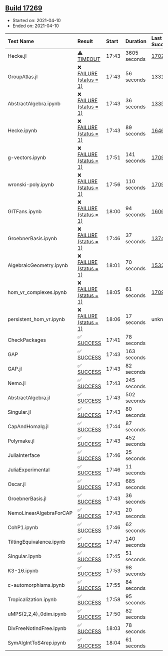 ## [Build 17269](https://oscarci.mathematik.uni-kl.de/job/oscar/17269/)

* Started on: 2021-04-10
* Ended on: 2021-04-10

| Test Name    | Result | Start | Duration | Last Success | First Failure |
|:-------------|:-------|:------|:---------|:-------------|:--------------|
| Hecke.jl | ⚠ [TIMEOUT](https://oscarci.mathematik.uni-kl.de/job/oscar/17269/artifact/logs/build-17269/Hecke.jl.log) | 17:43 | 3605 seconds | [17022](https://oscarci.mathematik.uni-kl.de/job/oscar/17022/) | [17023](https://oscarci.mathematik.uni-kl.de/job/oscar/17023/) |
| GroupAtlas.jl | ❌ [FAILURE (status = 1)](https://oscarci.mathematik.uni-kl.de/job/oscar/17269/artifact/logs/build-17269/GroupAtlas.jl.log) | 17:43 | 56 seconds | [13311](https://oscarci.mathematik.uni-kl.de/job/oscar/13311/) | [13312](https://oscarci.mathematik.uni-kl.de/job/oscar/13312/) |
| AbstractAlgebra.ipynb | ❌ [FAILURE (status = 1)](https://oscarci.mathematik.uni-kl.de/job/oscar/17269/artifact/logs/build-17269/AbstractAlgebra.ipynb.log) | 17:43 | 36 seconds | [13355](https://oscarci.mathematik.uni-kl.de/job/oscar/13355/) | [13356](https://oscarci.mathematik.uni-kl.de/job/oscar/13356/) |
| Hecke.ipynb | ❌ [FAILURE (status = 1)](https://oscarci.mathematik.uni-kl.de/job/oscar/17269/artifact/logs/build-17269/Hecke.ipynb.log) | 17:43 | 89 seconds | [16463](https://oscarci.mathematik.uni-kl.de/job/oscar/16463/) | [16464](https://oscarci.mathematik.uni-kl.de/job/oscar/16464/) |
| g-vectors.ipynb | ❌ [FAILURE (status = 1)](https://oscarci.mathematik.uni-kl.de/job/oscar/17269/artifact/logs/build-17269/g-vectors.ipynb.log) | 17:51 | 141 seconds | [17099](https://oscarci.mathematik.uni-kl.de/job/oscar/17099/) | [17100](https://oscarci.mathematik.uni-kl.de/job/oscar/17100/) |
| wronski-poly.ipynb | ❌ [FAILURE (status = 1)](https://oscarci.mathematik.uni-kl.de/job/oscar/17269/artifact/logs/build-17269/wronski-poly.ipynb.log) | 17:56 | 110 seconds | [17098](https://oscarci.mathematik.uni-kl.de/job/oscar/17098/) | [17099](https://oscarci.mathematik.uni-kl.de/job/oscar/17099/) |
| GITFans.ipynb | ❌ [FAILURE (status = 1)](https://oscarci.mathematik.uni-kl.de/job/oscar/17269/artifact/logs/build-17269/GITFans.ipynb.log) | 18:00 | 94 seconds | [16068](https://oscarci.mathematik.uni-kl.de/job/oscar/16068/) | [16069](https://oscarci.mathematik.uni-kl.de/job/oscar/16069/) |
| GroebnerBasis.ipynb | ❌ [FAILURE (status = 1)](https://oscarci.mathematik.uni-kl.de/job/oscar/17269/artifact/logs/build-17269/GroebnerBasis.ipynb.log) | 17:46 | 37 seconds | [13748](https://oscarci.mathematik.uni-kl.de/job/oscar/13748/) | [13749](https://oscarci.mathematik.uni-kl.de/job/oscar/13749/) |
| AlgebraicGeometry.ipynb | ❌ [FAILURE (status = 1)](https://oscarci.mathematik.uni-kl.de/job/oscar/17269/artifact/logs/build-17269/AlgebraicGeometry.ipynb.log) | 18:01 | 70 seconds | [15322](https://oscarci.mathematik.uni-kl.de/job/oscar/15322/) | [15323](https://oscarci.mathematik.uni-kl.de/job/oscar/15323/) |
| hom_vr_complexes.ipynb | ❌ [FAILURE (status = 1)](https://oscarci.mathematik.uni-kl.de/job/oscar/17269/artifact/logs/build-17269/hom_vr_complexes.ipynb.log) | 18:05 | 61 seconds | [17099](https://oscarci.mathematik.uni-kl.de/job/oscar/17099/) | [17100](https://oscarci.mathematik.uni-kl.de/job/oscar/17100/) |
| persistent_hom_vr.ipynb | ❌ [FAILURE (status = 1)](https://oscarci.mathematik.uni-kl.de/job/oscar/17269/artifact/logs/build-17269/persistent_hom_vr.ipynb.log) | 18:06 | 17 seconds | unknown | unknown |
| CheckPackages | ✅ [SUCCESS](https://oscarci.mathematik.uni-kl.de/job/oscar/17269/artifact/logs/build-17269/CheckPackages.log) | 17:41 | 78 seconds |  |  |
| GAP | ✅ [SUCCESS](https://oscarci.mathematik.uni-kl.de/job/oscar/17269/artifact/logs/build-17269/GAP.log) | 17:43 | 163 seconds |  |  |
| GAP.jl | ✅ [SUCCESS](https://oscarci.mathematik.uni-kl.de/job/oscar/17269/artifact/logs/build-17269/GAP.jl.log) | 17:43 | 82 seconds |  |  |
| Nemo.jl | ✅ [SUCCESS](https://oscarci.mathematik.uni-kl.de/job/oscar/17269/artifact/logs/build-17269/Nemo.jl.log) | 17:43 | 245 seconds |  |  |
| AbstractAlgebra.jl | ✅ [SUCCESS](https://oscarci.mathematik.uni-kl.de/job/oscar/17269/artifact/logs/build-17269/AbstractAlgebra.jl.log) | 17:43 | 502 seconds |  |  |
| Singular.jl | ✅ [SUCCESS](https://oscarci.mathematik.uni-kl.de/job/oscar/17269/artifact/logs/build-17269/Singular.jl.log) | 17:43 | 80 seconds |  |  |
| CapAndHomalg.jl | ✅ [SUCCESS](https://oscarci.mathematik.uni-kl.de/job/oscar/17269/artifact/logs/build-17269/CapAndHomalg.jl.log) | 17:44 | 87 seconds |  |  |
| Polymake.jl | ✅ [SUCCESS](https://oscarci.mathematik.uni-kl.de/job/oscar/17269/artifact/logs/build-17269/Polymake.jl.log) | 17:43 | 452 seconds |  |  |
| JuliaInterface | ✅ [SUCCESS](https://oscarci.mathematik.uni-kl.de/job/oscar/17269/artifact/logs/build-17269/JuliaInterface.log) | 17:46 | 25 seconds |  |  |
| JuliaExperimental | ✅ [SUCCESS](https://oscarci.mathematik.uni-kl.de/job/oscar/17269/artifact/logs/build-17269/JuliaExperimental.log) | 17:46 | 11 seconds |  |  |
| Oscar.jl | ✅ [SUCCESS](https://oscarci.mathematik.uni-kl.de/job/oscar/17269/artifact/logs/build-17269/Oscar.jl.log) | 17:43 | 685 seconds |  |  |
| GroebnerBasis.jl | ✅ [SUCCESS](https://oscarci.mathematik.uni-kl.de/job/oscar/17269/artifact/logs/build-17269/GroebnerBasis.jl.log) | 17:43 | 36 seconds |  |  |
| NemoLinearAlgebraForCAP | ✅ [SUCCESS](https://oscarci.mathematik.uni-kl.de/job/oscar/17269/artifact/logs/build-17269/NemoLinearAlgebraForCAP.log) | 17:43 | 20 seconds |  |  |
| CohP1.ipynb | ✅ [SUCCESS](https://oscarci.mathematik.uni-kl.de/job/oscar/17269/artifact/logs/build-17269/CohP1.ipynb.log) | 17:46 | 62 seconds |  |  |
| TiltingEquivalence.ipynb | ✅ [SUCCESS](https://oscarci.mathematik.uni-kl.de/job/oscar/17269/artifact/logs/build-17269/TiltingEquivalence.ipynb.log) | 17:47 | 140 seconds |  |  |
| Singular.ipynb | ✅ [SUCCESS](https://oscarci.mathematik.uni-kl.de/job/oscar/17269/artifact/logs/build-17269/Singular.ipynb.log) | 17:45 | 51 seconds |  |  |
| K3-16.ipynb | ✅ [SUCCESS](https://oscarci.mathematik.uni-kl.de/job/oscar/17269/artifact/logs/build-17269/K3-16.ipynb.log) | 17:53 | 98 seconds |  |  |
| c-automorphisms.ipynb | ✅ [SUCCESS](https://oscarci.mathematik.uni-kl.de/job/oscar/17269/artifact/logs/build-17269/c-automorphisms.ipynb.log) | 17:55 | 84 seconds |  |  |
| Tropicalization.ipynb | ✅ [SUCCESS](https://oscarci.mathematik.uni-kl.de/job/oscar/17269/artifact/logs/build-17269/Tropicalization.ipynb.log) | 17:58 | 95 seconds |  |  |
| uMPS(2,2,4)_0dim.ipynb | ✅ [SUCCESS](https://oscarci.mathematik.uni-kl.de/job/oscar/17269/artifact/logs/build-17269/uMPS-2-2-4-_0dim.ipynb.log) | 17:50 | 82 seconds |  |  |
| DivFreeNotIndFree.ipynb | ✅ [SUCCESS](https://oscarci.mathematik.uni-kl.de/job/oscar/17269/artifact/logs/build-17269/DivFreeNotIndFree.ipynb.log) | 18:03 | 78 seconds |  |  |
| SymAlgIntToS4rep.ipynb | ✅ [SUCCESS](https://oscarci.mathematik.uni-kl.de/job/oscar/17269/artifact/logs/build-17269/SymAlgIntToS4rep.ipynb.log) | 18:04 | 61 seconds |  |  |
